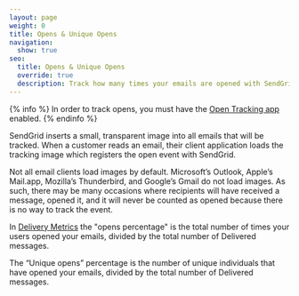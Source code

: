 ```yaml
---
layout: page
weight: 0
title: Opens & Unique Opens
navigation:
  show: true
seo:
  title: Opens & Unique Opens
  override: true
  description: Track how many times your emails are opened with SendGrid
---
```


{% info %}
In order to track opens, you must have the [Open Tracking app]({{root_url}}/Apps/open_tracking.html) enabled.
{% endinfo %}


SendGrid inserts a small, transparent image into all emails that will be tracked. When a customer reads an email, their client application loads the tracking image which registers the open event with SendGrid.

Not all email clients load images by default. Microsoft’s Outlook, Apple’s Mail.app, Mozilla’s Thunderbird, and Google’s Gmail do not load images. As such, there may be many occasions where recipients will have received a message, opened it, and it will never be counted as opened because there is no way to track the event.

In [Delivery Metrics]({{root_url}}/Delivery_Metrics/email_activity.html) the "opens percentage" is the total number of times your users opened your emails, divided by the total number of Delivered messages. 

The “Unique opens” percentage is the number of unique individuals that have opened your emails, divided by the total number of Delivered messages. 
